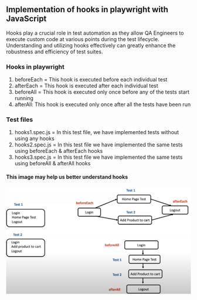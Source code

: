 ## Implementation of hooks in playwright with JavaScript

Hooks play a crucial role in test automation as they allow QA Engineers to execute custom code at various points during the test lifecycle.
Understanding and utilizing hooks effectively can greatly enhance the robustness and efficiency of test suites.

### Hooks in playwright
   1. beforeEach = This hook is executed before each individual test
   2. afterEach = This hook is executed after each individual test
   3. beforeAll = This hook is executed only once before any of the tests start running
   4. afterAll: This hook is executed only once after all the tests have been run

### Test files
1. hooks1.spec.js = In this test file, we have implemented tests without using any hooks
2. hooks2.spec.js = In this test file we have implemented the same tests using beforeEach & afterEach hooks
3. hooks3.spec.js = In this test file we have implemented the same tests using beforeAll & afterAll hooks

#### This image may help us better understand hooks
<img src = "photo/hooks.jpg" width="600" title="hooks" />
